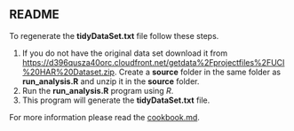 ## README

To regenerate the **tidyDataSet.txt** file follow these steps.

1. If you do not have the original data set download it from https://d396qusza40orc.cloudfront.net/getdata%2Fprojectfiles%2FUCI%20HAR%20Dataset.zip. Create a **source** folder in the same folder as **run_analysis.R** and unzip it in the **source** folder.
2. Run the **run_analysis.R** program using *R*.
3. This program will generate the **tidyDataSet.txt** file.

For more information please read the [cookbook.md]("cookbook.md").